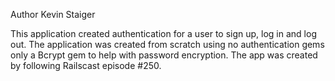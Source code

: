 Author Kevin Staiger

This application created authentication for a user to sign up, log in and log out.  The application was created from scratch using no authentication gems only a Bcrypt gem to help with password encryption.  The app was created by following Railscast episode
#250.
